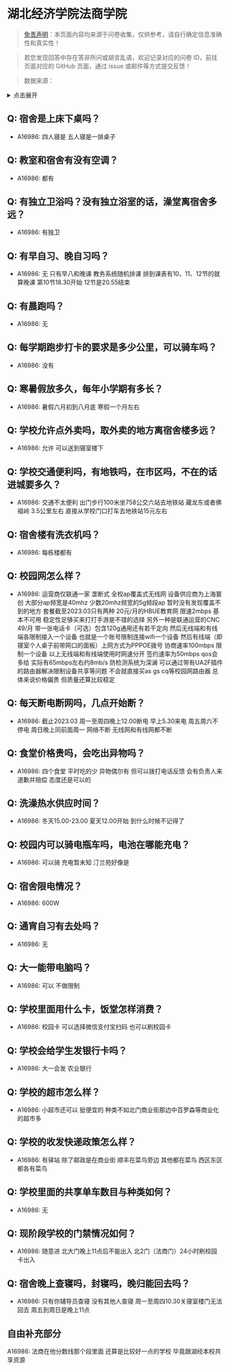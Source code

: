 # 湖北经济学院法商学院

> [免责声明](https://colleges.chat/#_3)：本页面内容均来源于问卷收集，仅供参考，请自行确定信息准确性和真实性！

> 若您发现回答中存在答非所问或胡言乱语，欢迎记录对应的问卷 ID，前往页面对应的 GitHub 页面，通过 issue 或邮件等方式提交反馈！

> 数据来源：

<details><summary>点击展开</summary>
<ul>
<li>A16986: 匿名 (2023 年 03 月)</li>
</ul>
</details>

## Q: 宿舍是上床下桌吗？

- A16986: 四人寝是 五人寝是一排桌子

## Q: 教室和宿舍有没有空调？

- A16986: 都有

## Q: 有独立卫浴吗？没有独立浴室的话，澡堂离宿舍多远？

- A16986: 有独卫

## Q: 有早自习、晚自习吗？

- A16986: 无 只有早八和晚课 教务系统随机排课 排到课表有10、11、12节的就算晚课 第10节18.30开始 12节是20.55结束

## Q: 有晨跑吗？

- A16986: 无

## Q: 每学期跑步打卡的要求是多少公里，可以骑车吗？

- A16986: 没有

## Q: 寒暑假放多久，每年小学期有多长？

- A16986: 暑假六月初到八月底 寒假一个月左右

## Q: 学校允许点外卖吗，取外卖的地方离宿舍楼多远？

- A16986: 允许 可以送到寝室楼下

## Q: 学校交通便利吗，有地铁吗，在市区吗，不在的话进城要多久？

- A16986: 交通不太便利 出门步行100米坐758公交六站去地铁站 藏龙东或者佛祖岭 3.5公里左右 直接从学校门口打车去地铁站15元左右

## Q: 宿舍楼有洗衣机吗？

- A16986: 每栋楼都有

## Q: 校园网怎么样？

- A16986: 运营商仅联通一家 垄断式 全校ap覆盖式无线网 设备供应商为上海寰创 大部分ap频宽是40mhz 少数20mhz频宽的5g频段ap 暂时没有发现覆盖不到的地方 套餐截至2023.03只有两种 20元/月的HBUE教育网 限速2mbps 基本不可用 稳定性足够买来打打手游是不错的选择 另外一种是联通运营的CNC 49/月 带一张电话卡（可选）包含120g通用还有若干定向 然后无线端和有线端各限制接入一个设备 也就是一个账号限制连接wifi一个设备 然后有线端（即寝室个人桌子前带网口的面板）上网方式为PPPOE拨号 协商速率100mbps 限制一个设备 以上无线端和有线端使用时网速分开 签约速率为50mbps qos会多给 实际有65mbps左右约8mb/s 防检测系统为深澜 可以通过带有UA2F插件的路由器解决限制设备共享等问题 不会就直接买as gs cq等校园网路由器 总体来说价格偏贵 但质量还算比较稳定

## Q: 每天断电断网吗，几点开始断？

- A16986: 截止2023.03 周一至周四晚上12.00断电 早上5.30来电 周五周六不停电 周日晚上同前面周一 网络不断 无线网和有线网都不断

## Q: 食堂价格贵吗，会吃出异物吗？

- A16986: 四个食堂 平时吃的少 异物偶尔有 但可以拨打电话反馈 会有负责人来道歉并赔偿 态度还是可以的

## Q: 洗澡热水供应时间？

- A16986: 冬天15.00-23.00 夏天12.00开始 到什么时候不记得了

## Q: 校园内可以骑电瓶车吗，电池在哪能充电？

- A16986: 可以骑 充电暂未知 汀兰苑好像是

## Q: 宿舍限电情况？

- A16986: 600W

## Q: 通宵自习有去处吗？

- A16986: 无

## Q: 大一能带电脑吗？

- A16986: 可以 不做限制

## Q: 学校里面用什么卡，饭堂怎样消费？

- A16986: 校园卡 可以选择微信支付宝扫码 也可以刷校园卡

## Q: 学校会给学生发银行卡吗？

- A16986: 大一会发 农业银行

## Q: 学校的超市怎么样？

- A16986: 小超市还可以 挺便宜的 种类不如北门商业街那边中百罗森等商业化的超市多

## Q: 学校的收发快递政策怎么样？

- A16986: 有驿站 除了邮政是在商业街 顺丰在菜鸟旁边 其他都在菜鸟 西区东区都各有菜鸟

## Q: 学校里面的共享单车数目与种类如何？

- A16986: 无

## Q: 现阶段学校的门禁情况如何？

- A16986: 随意进 北大门晚上11点后不能出入 北2门（法商门）24小时刷校园卡出入

## Q: 宿舍晚上查寝吗，封寝吗，晚归能回去吗？

- A16986: 只有你辅导员查寝 没有其他人查寝 周一至周四10.30关寝室楼门无法回去 周五到周日是晚上11点

## 自由补充部分

A16986: 法商在他分数线那个段里面 还算是比较好一点的学校 毕竟跟湖经本校共享资源